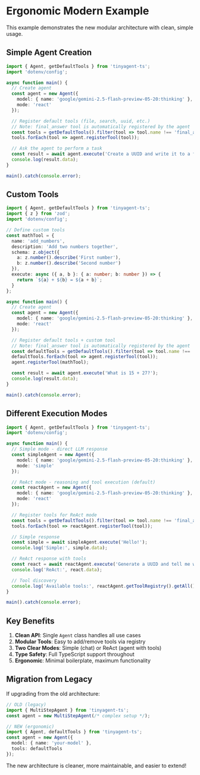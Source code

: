# Ergonomic Modern Example

This example demonstrates the new modular architecture with clean, simple usage.

## Simple Agent Creation

```typescript
import { Agent, getDefaultTools } from 'tinyagent-ts';
import 'dotenv/config';

async function main() {
  // Create agent
  const agent = new Agent({
    model: { name: 'google/gemini-2.5-flash-preview-05-20:thinking' },
    mode: 'react'
  });

  // Register default tools (file, search, uuid, etc.)
  // Note: final_answer tool is automatically registered by the agent
  const tools = getDefaultTools().filter(tool => tool.name !== 'final_answer');
  tools.forEach(tool => agent.registerTool(tool));

  // Ask the agent to perform a task
  const result = await agent.execute('Create a UUID and write it to a file called output.txt');
  console.log(result.data);
}

main().catch(console.error);
```

## Custom Tools

```typescript
import { Agent, getDefaultTools } from 'tinyagent-ts';
import { z } from 'zod';
import 'dotenv/config';

// Define custom tools
const mathTool = {
  name: 'add_numbers',
  description: 'Add two numbers together',
  schema: z.object({
    a: z.number().describe('First number'),
    b: z.number().describe('Second number')
  }),
  execute: async ({ a, b }: { a: number; b: number }) => {
    return `${a} + ${b} = ${a + b}`;
  }
};

async function main() {
  // Create agent
  const agent = new Agent({
    model: { name: 'google/gemini-2.5-flash-preview-05-20:thinking' },
    mode: 'react'
  });

  // Register default tools + custom tool
  // Note: final_answer tool is automatically registered by the agent
  const defaultTools = getDefaultTools().filter(tool => tool.name !== 'final_answer');
  defaultTools.forEach(tool => agent.registerTool(tool));
  agent.registerTool(mathTool);

  const result = await agent.execute('What is 15 + 27?');
  console.log(result.data);
}

main().catch(console.error);
```

## Different Execution Modes

```typescript
import { Agent, getDefaultTools } from 'tinyagent-ts';
import 'dotenv/config';

async function main() {
  // Simple mode - direct LLM response
  const simpleAgent = new Agent({
    model: { name: 'google/gemini-2.5-flash-preview-05-20:thinking' },
    mode: 'simple'
  });

  // ReAct mode - reasoning and tool execution (default)
  const reactAgent = new Agent({
    model: { name: 'google/gemini-2.5-flash-preview-05-20:thinking' },
    mode: 'react'
  });

  // Register tools for ReAct mode
  const tools = getDefaultTools().filter(tool => tool.name !== 'final_answer');
  tools.forEach(tool => reactAgent.registerTool(tool));

  // Simple response
  const simple = await simpleAgent.execute('Hello!');
  console.log('Simple:', simple.data);

  // ReAct response with tools
  const react = await reactAgent.execute('Generate a UUID and tell me what it is');
  console.log('ReAct:', react.data);

  // Tool discovery
  console.log('Available tools:', reactAgent.getToolRegistry().getAll().map(t => t.name));
}

main().catch(console.error);
```

## Key Benefits

1. **Clean API**: Single `Agent` class handles all use cases
2. **Modular Tools**: Easy to add/remove tools via registry
3. **Two Clear Modes**: Simple (chat) or ReAct (agent with tools)
4. **Type Safety**: Full TypeScript support throughout
5. **Ergonomic**: Minimal boilerplate, maximum functionality

## Migration from Legacy

If upgrading from the old architecture:

```typescript
// OLD (legacy)
import { MultiStepAgent } from 'tinyagent-ts';
const agent = new MultiStepAgent(/* complex setup */);

// NEW (ergonomic)
import { Agent, defaultTools } from 'tinyagent-ts';
const agent = new Agent({
  model: { name: 'your-model' },
  tools: defaultTools
});
```

The new architecture is cleaner, more maintainable, and easier to extend!